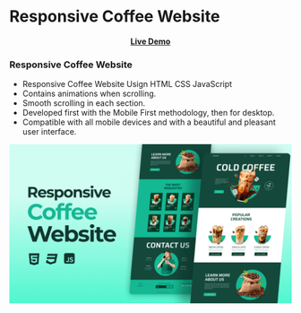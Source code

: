 # Responsive Coffee Website


<div align = 'center'>
<a href="https://adnan-bhaldar.github.io/StarCoffee"><strong>Live Demo</strong></a>
</div>

### Responsive Coffee Website

- Responsive Coffee Website Usign HTML CSS JavaScript
- Contains animations when scrolling.
- Smooth scrolling in each section.
- Developed first with the Mobile First methodology, then for desktop.
- Compatible with all mobile devices and with a beautiful and pleasant user interface.

![preview img](/preview.png)

